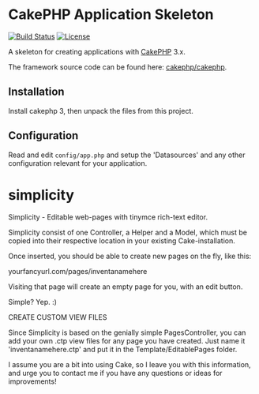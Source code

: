 # CakePHP Application Skeleton

[![Build Status](https://api.travis-ci.org/cakephp/app.png)](https://travis-ci.org/cakephp/app)
[![License](https://poser.pugx.org/cakephp/app/license.svg)](https://packagist.org/packages/cakephp/app)

A skeleton for creating applications with [CakePHP](http://cakephp.org) 3.x.

The framework source code can be found here: [cakephp/cakephp](https://github.com/cakephp/cakephp).

## Installation

Install cakephp 3, then unpack the files from this project.

## Configuration

Read and edit `config/app.php` and setup the 'Datasources' and any other
configuration relevant for your application.

# simplicity
Simplicity - Editable web-pages with tinymce rich-text editor.

Simplicity consist of one Controller, a Helper and a Model, which must be copied into their respective location in your existing Cake-installation.

Once inserted, you should be able to create new pages on the fly, like this: 

yourfancyurl.com/pages/inventanamehere

Visiting that page will create an empty page for you, with an edit button. 

Simple? Yep. :)

CREATE CUSTOM VIEW FILES

Since Simplicity is based on the genially simple PagesController, you can add your own .ctp view files for any page you have created. 
Just name it 'inventanamehere.ctp' and put it in the Template/EditablePages folder.

I assume you are a bit into using Cake, so I leave you with this information, and urge you to contact me if you have any questions or ideas for improvements!
